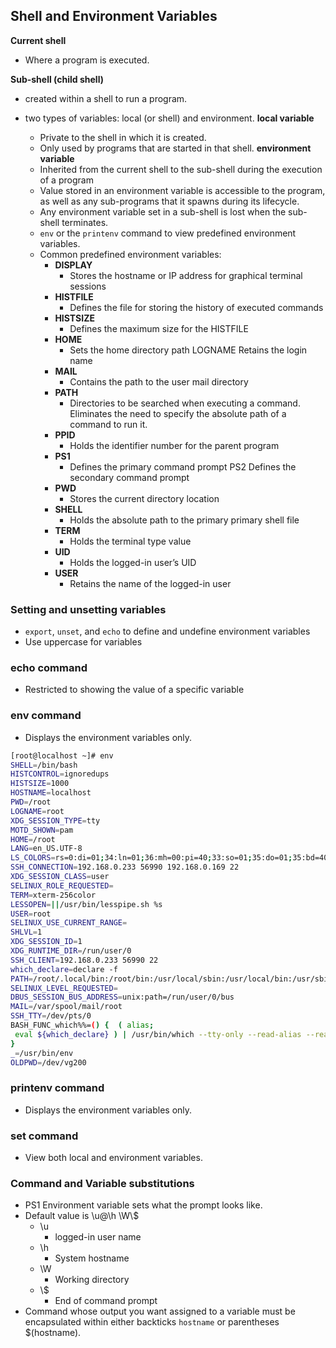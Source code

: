 ## Shell and Environment Variables
 
 **Current shell** 
- Where a program is executed.

**Sub-shell (child shell)**
- created within a shell to run a program.

- two types of variables: local (or shell) and environment. 
	**local variable** 
	- Private to the shell in which it is created.
	- Only used by programs that are started in that shell. 
	**environment variable**
	- Inherited from the current shell to the sub-shell during the execution of a program
	- Value stored in an environment variable is accessible to the program, as well as any sub-programs that it spawns during its lifecycle. 
	- Any environment variable set in a sub-shell is lost when the sub-shell terminates.
	- `env` or the `printenv` command to view predefined environment variables.
	- Common predefined environment variables:
		- **DISPLAY** 
			- Stores the hostname or IP address for graphical terminal sessions 
		- **HISTFILE** 
			- Defines the file for storing the history of executed commands 
		- **HISTSIZE** 
			- Defines the maximum size for the HISTFILE 
		- **HOME** 
			- Sets the home directory path LOGNAME Retains the login name 
		- **MAIL** 
			- Contains the path to the user mail directory
		- **PATH** 
			- Directories to be searched when executing a command. Eliminates the need to specify the absolute path of a command to run it. 
		- **PPID** 
			- Holds the identifier number for the parent program 
		- **PS1** 
			- Defines the primary command prompt PS2 Defines the secondary command prompt 
		- **PWD** 
			- Stores the current directory location 
		- **SHELL** 
			- Holds the absolute path to the primary primary shell file
		- **TERM** 
			- Holds the terminal type value 
		- **UID** 
			- Holds the logged-in user’s UID 
		- **USER** 
			- Retains the name of the logged-in user

### Setting and unsetting variables
- `export`, `unset`, and `echo` to define and undefine environment variables
- Use uppercase for variables

### echo command
- Restricted to showing the value of a specific variable
### env command
- Displays the environment variables only.

```bash
[root@localhost ~]# env
SHELL=/bin/bash
HISTCONTROL=ignoredups
HISTSIZE=1000
HOSTNAME=localhost
PWD=/root
LOGNAME=root
XDG_SESSION_TYPE=tty
MOTD_SHOWN=pam
HOME=/root
LANG=en_US.UTF-8
LS_COLORS=rs=0:di=01;34:ln=01;36:mh=00:pi=40;33:so=01;35:do=01;35:bd=40;33;01:cd=40;33;01:or=40;31;01:mi=01;37;41:su=37;41:sg=30;43:ca=30;41:tw=30;42:ow=34;42:st=37;44:ex=01;32:*.tar=01;31:*.tgz=01;31:*.arc=01;31:*.arj=01;31:*.taz=01;31:*.lha=01;31:*.lz4=01;31:*.lzh=01;31:*.lzma=01;31:*.tlz=01;31:*.txz=01;31:*.tzo=01;31:*.t7z=01;31:*.zip=01;31:*.z=01;31:*.dz=01;31:*.gz=01;31:*.lrz=01;31:*.lz=01;31:*.lzo=01;31:*.xz=01;31:*.zst=01;31:*.tzst=01;31:*.bz2=01;31:*.bz=01;31:*.tbz=01;31:*.tbz2=01;31:*.tz=01;31:*.deb=01;31:*.rpm=01;31:*.jar=01;31:*.war=01;31:*.ear=01;31:*.sar=01;31:*.rar=01;31:*.alz=01;31:*.ace=01;31:*.zoo=01;31:*.cpio=01;31:*.7z=01;31:*.rz=01;31:*.cab=01;31:*.wim=01;31:*.swm=01;31:*.dwm=01;31:*.esd=01;31:*.jpg=01;35:*.jpeg=01;35:*.mjpg=01;35:*.mjpeg=01;35:*.gif=01;35:*.bmp=01;35:*.pbm=01;35:*.pgm=01;35:*.ppm=01;35:*.tga=01;35:*.xbm=01;35:*.xpm=01;35:*.tif=01;35:*.tiff=01;35:*.png=01;35:*.svg=01;35:*.svgz=01;35:*.mng=01;35:*.pcx=01;35:*.mov=01;35:*.mpg=01;35:*.mpeg=01;35:*.m2v=01;35:*.mkv=01;35:*.webm=01;35:*.webp=01;35:*.ogm=01;35:*.mp4=01;35:*.m4v=01;35:*.mp4v=01;35:*.vob=01;35:*.qt=01;35:*.nuv=01;35:*.wmv=01;35:*.asf=01;35:*.rm=01;35:*.rmvb=01;35:*.flc=01;35:*.avi=01;35:*.fli=01;35:*.flv=01;35:*.gl=01;35:*.dl=01;35:*.xcf=01;35:*.xwd=01;35:*.yuv=01;35:*.cgm=01;35:*.emf=01;35:*.ogv=01;35:*.ogx=01;35:*.aac=01;36:*.au=01;36:*.flac=01;36:*.m4a=01;36:*.mid=01;36:*.midi=01;36:*.mka=01;36:*.mp3=01;36:*.mpc=01;36:*.ogg=01;36:*.ra=01;36:*.wav=01;36:*.oga=01;36:*.opus=01;36:*.spx=01;36:*.xspf=01;36:
SSH_CONNECTION=192.168.0.233 56990 192.168.0.169 22
XDG_SESSION_CLASS=user
SELINUX_ROLE_REQUESTED=
TERM=xterm-256color
LESSOPEN=||/usr/bin/lesspipe.sh %s
USER=root
SELINUX_USE_CURRENT_RANGE=
SHLVL=1
XDG_SESSION_ID=1
XDG_RUNTIME_DIR=/run/user/0
SSH_CLIENT=192.168.0.233 56990 22
which_declare=declare -f
PATH=/root/.local/bin:/root/bin:/usr/local/sbin:/usr/local/bin:/usr/sbin:/usr/bin
SELINUX_LEVEL_REQUESTED=
DBUS_SESSION_BUS_ADDRESS=unix:path=/run/user/0/bus
MAIL=/var/spool/mail/root
SSH_TTY=/dev/pts/0
BASH_FUNC_which%%=() {  ( alias;
 eval ${which_declare} ) | /usr/bin/which --tty-only --read-alias --read-functions --show-tilde --show-dot $@
}
_=/usr/bin/env
OLDPWD=/dev/vg200

```

### printenv command
- Displays the environment variables only.
### set command
- View both local and environment variables.

### Command and Variable substitutions
- PS1 Environment variable sets what the prompt looks like.
- Default value is \\u@\\h \\W\\$
	- \\u
		- logged-in user name
	- \\h
		- System hostname
	- \\W
		- Working directory
	- \\$
		- End of command prompt
- Command whose output you want assigned to a variable must be encapsulated within either backticks `hostname` or parentheses $(hostname).
